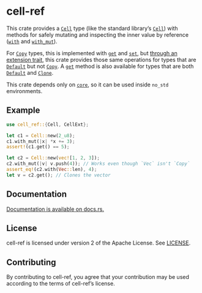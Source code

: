 cell-ref
========

This crate provides a [`Cell`] type (like the standard library’s
[`Cell`][std-cell]) with methods for safely mutating and inspecting the
inner value by reference ([`with`] and [`with_mut`]).

For [`Copy`] types, this is implemented with [`get`][std-get] and
[`set`][std-set], but [through an extension trait][cell-ext], this crate
provides those same operations for types that are [`Default`] but not
[`Copy`]. A [`get`] method is also available for types that are both
[`Default`] and [`Clone`].

This crate depends only on [`core`], so it can be used inside `no_std`
environments.

Example
-------

```rust
use cell_ref::{Cell, CellExt};

let c1 = Cell::new(2_u8);
c1.with_mut(|x| *x += 3);
assert!(c1.get() == 5);

let c2 = Cell::new(vec![1, 2, 3]);
c2.with_mut(|v| v.push(4)); // Works even though `Vec` isn't `Copy`
assert_eq!(c2.with(Vec::len), 4);
let v = c2.get(); // Clones the vector
```

[std-cell]: https://doc.rust-lang.org/stable/core/cell/struct.Cell.html
[cell-ext]: https://docs.rs/cell-ref/latest/cell_ref/struct.Cell.html#method.CellExt
[`with`]: https://docs.rs/cell-ref/latest/cell_ref/struct.Cell.html#method.with
[`with_mut`]: https://docs.rs/cell-ref/latest/cell_ref/struct.Cell.html#method.with_mut
[std-get]: https://doc.rust-lang.org/stable/core/cell/struct.Cell.html#method.get
[std-set]: https://doc.rust-lang.org/stable/core/cell/struct.Cell.html#method.set
[`get`]: https://docs.rs/cell-ref/latest/cell_ref/struct.Cell.html#method.get
[`Cell`]: https://docs.rs/cell-ref/latest/cell_ref/struct.Cell.html
[`Copy`]: https://doc.rust-lang.org/stable/core/marker/trait.Copy.html
[`Default`]: https://doc.rust-lang.org/stable/core/default/trait.Default.html
[`Clone`]: https://doc.rust-lang.org/stable/core/clone/trait.Clone.html
[`core`]: https://doc.rust-lang.org/stable/core/

Documentation
-------------

[Documentation is available on docs.rs.](https://docs.rs/cell-ref)

License
-------

cell-ref is licensed under version 2 of the Apache License. See
[LICENSE](LICENSE).

Contributing
------------

By contributing to cell-ref, you agree that your contribution may be used
according to the terms of cell-ref’s license.
